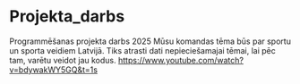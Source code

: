 # Projekta_darbs
Programmēšanas projekta darbs 2025
Mūsu komandas tēma būs par sportu un sporta veidiem Latvijā. Tiks atrasti dati nepieciešamajai tēmai, lai pēc tam, varētu veidot jau kodus.
https://www.youtube.com/watch?v=bdywakWY5GQ&t=1s
